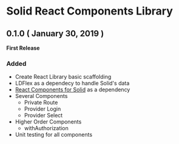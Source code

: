 # Solid React Components Library

## 0.1.0 ( January 30, 2019 )

**First Release**

### Added

- Create React Library basic scaffolding
- LDFlex as a dependecy to handle Solid's data
- [React Components for Solid](https://github.com/solid/react-components) as a dependency
- Several Components
  - Private Route
  - Provider Login
  - Provider Select
- Higher Order Components
  - withAuthorization
- Unit testing for all components
